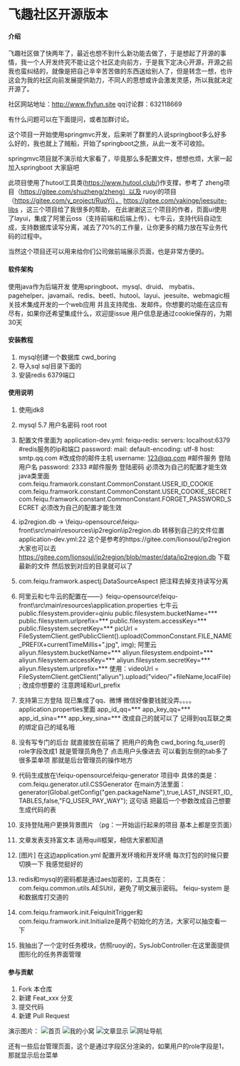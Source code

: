 # 飞趣社区开源版本

#### 介绍
飞趣社区做了快两年了，最近也想不到什么新功能去做了，于是想起了开源的事情，我一个人开发终究不能让这个社区走向前方，于是我下定决心开源，开源之前我也蛮纠结的，就像是把自己辛辛苦苦做的东西送给别人了，但是转念一想，也许这会为我的社区向前发展提供助力，不同人的思想或许会激发灵感，所以我就决定开源了。

社区网站地址：http://www.flyfun.site 
qq讨论群：632118669

有什么问题可以在下面提问，或者加群讨论。

这个项目一开始使用springmvc开发，后来听了群里的人说springboot多么好多么好的，我也就上了贼船，开始了springboot之旅，从此一发不可收拾。

springmvc项目就不演示给大家看了，毕竟那么多配置文件，想想也烦，大家一起加入springboot 大家庭吧

此项目使用了hutool工具类(https://www.hutool.club/)作支撑，参考了
zheng项目（https://gitee.com/shuzheng/zheng）以及
ruoyi的项目（https://gitee.com/y_project/RuoYi），
https://gitee.com/vakinge/jeesuite-libs
，这三个项目给了我很多的帮助，
在此谢谢这三个项目的作者，页面ui使用了layui，集成了阿里云oss（支持前端和后端上传）、七牛云，支持代码自动生成，支持数据库读写分离，减去了70%的工作量，让你更多的精力放在写业务代码的过程中。

当然这个项目还可以用来给你们公司做前端展示页面，也是非常方便的。



#### 软件架构
使用java作为后端开发 使用springboot、mysql、druid、 mybatis、pagehelper、javamail、redis、beetl、hutool、layui、jeesuite、webmagic相关技术集成开发的一个web应用
并且支持爬虫、发邮件。你想要的功能在这应有尽有，如果你还希望集成什么，欢迎提issue
用户信息是通过cookie保存的，为期30天 


#### 安装教程

1. mysql创建一个数据库 cwd_boring
2. 导入sql sql目录下面的
3. 安装redis 6379端口

#### 使用说明

1. 使用jdk8
2. mysql 5.7 用户名密码 root root
3. 配置文件里面为
    application-dev.yml:
        feiqu-redis:
          servers: localhost:6379 #redis服务的ip和端口
          password:
        mail:
            default-encoding: utf-8
            host:  smtp.qq.com #改成你的邮件主机
            username: 123@qq.com #邮件服务 登陆用户名
            password: 2333 #邮件服务 登陆密码
    必须改为自己的配置才能生效
    java类里面
    com.feiqu.framwork.constant.CommonConstant.USER_ID_COOKIE
    com.feiqu.framwork.constant.CommonConstant.USER_COOKIE_SECRET
    com.feiqu.framwork.constant.CommonConstant.FORGET_PASSWORD_SECRET 
    必须改为自己的配置才能生效
4. ip2region.db -> \feiqu-opensource\feiqu-front\src\main\resources\ip2region\ip2region.db 转移到自己的文件位置 application-dev.yml:22
    这个是参考的https://gitee.com/lionsoul/ip2region 
    大家也可以去 https://gitee.com/lionsoul/ip2region/blob/master/data/ip2region.db  下载最新的文件
    然后放到对应的目录就可以了
5. com.feiqu.framwork.aspectj.DataSourceAspect 把注释去掉支持读写分离
6. 阿里云和七牛云的配置在——》feiqu-opensource\feiqu-front\src\main\resources\application.properties
   七牛云
       public.filesystem.provider=qiniu
       public.filesystem.bucketName=***
       public.filesystem.urlprefix=***
       public.filesystem.accessKey=***
       public.filesystem.secretKey=***
        picUrl = FileSystemClient.getPublicClient().upload(CommonConstant.FILE_NAME_PREFIX+currentTimeMillis+".jpg", img);
   阿里云
       aliyun.filesystem.bucketName=***
       aliyun.filesystem.endpoint=***
       aliyun.filesystem.accessKey=***
       aliyun.filesystem.secretKey=***
       aliyun.filesystem.urlprefix=***
       使用：videoUrl = FileSystemClient.getClient("aliyun").upload("video/"+fileName,localFile);
   改成你想要的
   注意跨域和url_prefix 
7. 支持第三方登陆 现已集成了qq、微博  微信好像要钱就没弄。。。。
    application.properties里面
    app_id_qq=***
    app_key_qq=***
    app_id_sina=***
    app_key_sina=***
    改成自己的就可以了 记得到qq互联之类的绑定自己的域名哦
8. 没有写专门的后台 就直接放在前端了 把用户的角色 cwd_boring.fq_user的role字段改成1 就是管理员角色了 
    点击用户头像进去 可以看到左侧的tab多了很多菜单项 那就是后台管理员的操作地方
   
    
9. 代码生成放在\feiqu-opensource\feiqu-generator 项目中
    具体的类是：com.feiqu.generator.util.CSSGenerator
    在main方法里面：generator(Global.getConfig("gen.packageName"),true,LAST_INSERT_ID_TABLES,false,"FQ_USER_PAY_WAY");
    这句话 把最后一个参数改成自己想要生成代码的表
10. 支持登陆用户更换背景图片 （pg：一开始运行起来的项目 基本上都是空页面）
11. 文章发表支持富文本 适用quill框架，相信大家都知道 
12. [图片] 在这边application.yml 配置开发环境和开发环境 每次打包的时候只要切换一下 我感觉挺好的
13. redis和mysql的密码都是通过aes加密的，工具类在：com.feiqu.common.utils.AESUtil，避免了明文展示密码。 feiqu-system 是和数据库打交道的
14. com.feiqu.framwork.init.FeiquInitTrigger和com.feiqu.framwork.init.Initialize是两个初始化的方法，大家可以抽空看一下
15. 我抽出了一个定时任务模块，仿照ruoyi的，SysJobController:在这里面提供图形化的任务界面管理


#### 参与贡献

1. Fork 本仓库
2. 新建 Feat_xxx 分支
3. 提交代码
4. 新建 Pull Request


演示图片：
![首页](https://images.gitee.com/uploads/images/2019/0415/212716_fb07524f_1233679.png "TIM图片20190415212647.png")
![我的小窝](https://images.gitee.com/uploads/images/2019/0415/212801_be0d1782_1233679.png "TIM图片20190415212747.png")
![文章显示](https://images.gitee.com/uploads/images/2019/0415/212852_0f216b2e_1233679.png "TIM图片20190415212836.png")
![网址导航](https://images.gitee.com/uploads/images/2019/0415/212953_3c777e7c_1233679.png "TIM图片20190415212936.png")

还有一些后台管理页面，这个是通过字段区分渲染的，如果用户的role字段是1，那就显示后台菜单